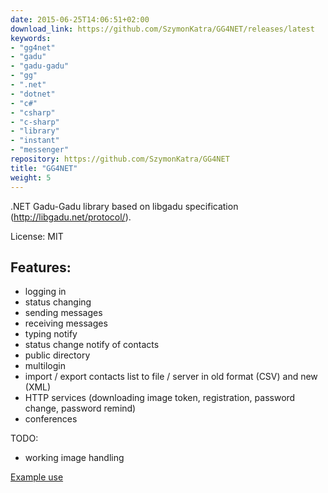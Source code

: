 ```yaml
---
date: 2015-06-25T14:06:51+02:00
download_link: https://github.com/SzymonKatra/GG4NET/releases/latest
keywords:
- "gg4net"
- "gadu"
- "gadu-gadu"
- "gg"
- ".net"
- "dotnet"
- "c#"
- "csharp"
- "c-sharp"
- "library"
- "instant"
- "messenger"
repository: https://github.com/SzymonKatra/GG4NET
title: "GG4NET"
weight: 5
---
```


.NET Gadu-Gadu library based on libgadu specification (http://libgadu.net/protocol/).

License: MIT

## Features:

- logging in
- status changing
- sending messages
- receiving messages
- typing notify
- status change notify of contacts
- public directory
- multilogin
- import / export contacts list to file / server in old format (CSV) and new (XML)
- HTTP services (downloading image token, registration, password change, password remind)
- conferences

TODO:

- working image handling

[Example use](https://github.com/SzymonKatra/GG4NET/blob/master/GG4NETExample/Program.cs)
